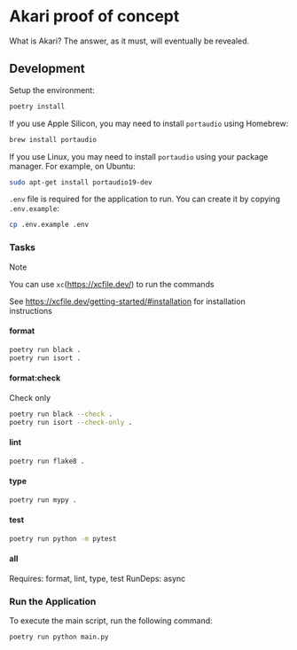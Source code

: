# Akari proof of concept

What is Akari? The answer, as it must, will eventually be revealed.

## Development

Setup the environment:

```sh
poetry install
```

If you use Apple Silicon, you may need to install `portaudio` using Homebrew:

```sh
brew install portaudio
```

If you use Linux, you may need to install `portaudio` using your package manager. For example, on Ubuntu:

```sh
sudo apt-get install portaudio19-dev
```

`.env` file is required for the application to run. You can create it by copying `.env.example`:

```sh
cp .env.example .env
```

### Tasks

> [!NOTE]
> You can use `xc`(<https://xcfile.dev/>) to run the commands
>
> See <https://xcfile.dev/getting-started/#installation> for installation instructions

#### format

```sh
poetry run black .
poetry run isort .
```

#### format:check

Check only

```sh
poetry run black --check .
poetry run isort --check-only .
```

#### lint

```sh
poetry run flake8 .
```

#### type

```sh
poetry run mypy .
```

#### test

```sh
poetry run python -m pytest
```

#### all

Requires: format, lint, type, test
RunDeps: async

### Run the Application

To execute the main script, run the following command:

```sh
poetry run python main.py
```
